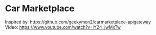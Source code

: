 # Car Marketplace

Inspired by: https://github.com/geekymon2/carmarketplace-apigateway
Video: https://www.youtube.com/watch?v=lY24_jwMxTw
